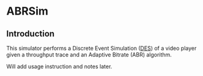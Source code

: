 # ABRSim
## Introduction
This simulator performs a Discrete Event Simulation ([DES](https://en.wikipedia.org/wiki/Discrete_event_simulation)) of a video player given a throughput trace and an Adaptive Bitrate (ABR) algorithm. 

Will add usage instruction and notes later.
